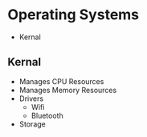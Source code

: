 # Operating Systems
- Kernal

## Kernal
- Manages CPU Resources
- Manages Memory Resources
- Drivers
  - Wifi
  - Bluetooth
- Storage
